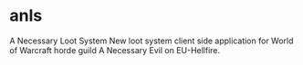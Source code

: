 # anls
A Necessary Loot System
New loot system client side application for World of Warcraft horde guild A Necessary Evil on EU-Hellfire.
